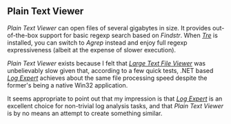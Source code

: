 ## Plain Text Viewer ##

*Plain Text Viewer* can open files of several gigabytes in size.
It provides out-of-the-box support for basic regexp search based on *Findstr*.
When [*Tre*](http://gnuwin32.sf.net/packages/tre.htm) is installed,
you can switch to *Agrep* instead and enjoy full regexp expressiveness
(albeit at the expense of slower execution).

*Plain Text Viewer* exists because I felt that
[*Large Text File Viewer*](http://www.softpedia.com/get/Office-tools/Other-Office-Tools/Large-Text-File-Viewer.shtml)
was unbelievably slow given that, according to a few quick tests, .NET based
[*Log Expert*](http://www.log-expert.de/) achieves about the same file
processing speed despite the former's being a native Win32 application.

It seems appropriate to point out that my impression is that
[*Log Expert*](http://www.log-expert.de/) is an excellent choice for non-trivial
log analysis tasks, and that *Plain Text Viewer* is by no means an attempt to
create something similar.
